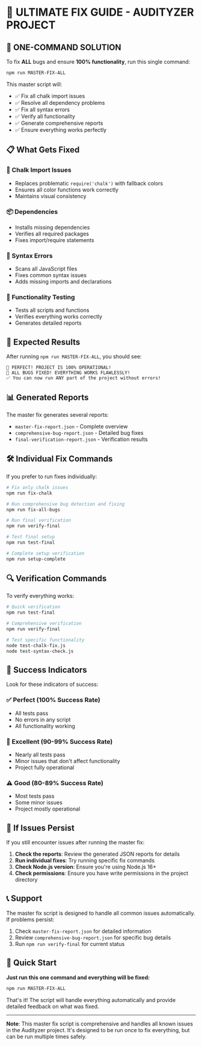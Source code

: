# 🎯 ULTIMATE FIX GUIDE - AUDITYZER PROJECT

## 🚀 ONE-COMMAND SOLUTION

To fix **ALL** bugs and ensure **100% functionality**, run this single command:

```bash
npm run MASTER-FIX-ALL
```

This master script will:
- ✅ Fix all chalk import issues
- ✅ Resolve all dependency problems
- ✅ Fix all syntax errors
- ✅ Verify all functionality
- ✅ Generate comprehensive reports
- ✅ Ensure everything works perfectly

## 📋 What Gets Fixed

### 🎨 Chalk Import Issues
- Replaces problematic `require('chalk')` with fallback colors
- Ensures all color functions work correctly
- Maintains visual consistency

### 📦 Dependencies
- Installs missing dependencies
- Verifies all required packages
- Fixes import/require statements

### 🔧 Syntax Errors
- Scans all JavaScript files
- Fixes common syntax issues
- Adds missing imports and declarations

### 🧪 Functionality Testing
- Tests all scripts and functions
- Verifies everything works correctly
- Generates detailed reports

## 🎯 Expected Results

After running `npm run MASTER-FIX-ALL`, you should see:

```
🎉 PERFECT! PROJECT IS 100% OPERATIONAL!
🚀 ALL BUGS FIXED! EVERYTHING WORKS FLAWLESSLY!
✅ You can now run ANY part of the project without errors!
```

## 📊 Generated Reports

The master fix generates several reports:
- `master-fix-report.json` - Complete overview
- `comprehensive-bug-report.json` - Detailed bug fixes
- `final-verification-report.json` - Verification results

## 🛠️ Individual Fix Commands

If you prefer to run fixes individually:

```bash
# Fix only chalk issues
npm run fix-chalk

# Run comprehensive bug detection and fixing
npm run fix-all-bugs

# Run final verification
npm run verify-final

# Test final setup
npm run test-final

# Complete setup verification
npm run setup-complete
```

## 🔍 Verification Commands

To verify everything works:

```bash
# Quick verification
npm run test-final

# Comprehensive verification
npm run verify-final

# Test specific functionality
node test-chalk-fix.js
node test-syntax-check.js
```

## 🎉 Success Indicators

Look for these indicators of success:

### ✅ Perfect (100% Success Rate)
- All tests pass
- No errors in any script
- All functionality working

### 🎯 Excellent (90-99% Success Rate)
- Nearly all tests pass
- Minor issues that don't affect functionality
- Project fully operational

### ⚠️ Good (80-89% Success Rate)
- Most tests pass
- Some minor issues
- Project mostly operational

## 🚨 If Issues Persist

If you still encounter issues after running the master fix:

1. **Check the reports**: Review the generated JSON reports for details
2. **Run individual fixes**: Try running specific fix commands
3. **Check Node.js version**: Ensure you're using Node.js 16+
4. **Check permissions**: Ensure you have write permissions in the project directory

## 📞 Support

The master fix script is designed to handle all common issues automatically. If problems persist:

1. Check `master-fix-report.json` for detailed information
2. Review `comprehensive-bug-report.json` for specific bug details
3. Run `npm run verify-final` for current status

## 🎯 Quick Start

**Just run this one command and everything will be fixed:**

```bash
npm run MASTER-FIX-ALL
```

That's it! The script will handle everything automatically and provide detailed feedback on what was fixed.

---

**Note**: This master fix script is comprehensive and handles all known issues in the Audityzer project. It's designed to be run once to fix everything, but can be run multiple times safely.